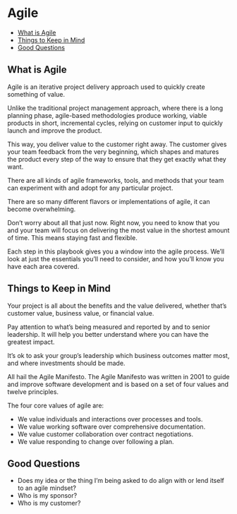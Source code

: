 
# Agile 


- [What is Agile](#what-is-agile)
- [Things to Keep in Mind](#things-to-keep-in-mind)
- [Good Questions](#good-questions)


## What is Agile 

Agile is an iterative project delivery approach used to quickly create something of value.

Unlike the traditional project management approach, where there is a long planning phase, agile-based methodologies produce working, viable products in short, incremental cycles, relying on customer input to quickly launch and improve the product.

This way, you deliver value to the customer right away. The customer gives your team feedback from the very beginning, which shapes and matures the product every step of the way to ensure that they get exactly what they want.

There are all kinds of agile frameworks, tools, and methods that your team can experiment with and adopt for any particular project.

There are so many different flavors or implementations of agile, it can become overwhelming.

Don’t worry about all that just now. Right now, you need to know that you and your team will focus on delivering the most value in the shortest amount of time. This means staying fast and flexible.

Each step in this playbook gives you a window into the agile process. We’ll look at just the essentials you’ll need to consider, and how you’ll know you have each area covered.

## Things to Keep in Mind 

Your project is all about the benefits and the value delivered, whether that’s customer value, business value, or financial value.

Pay attention to what’s being measured and reported by and to senior leadership. It will help you better understand where you can have the greatest impact.

It’s ok to ask your group’s leadership which business outcomes matter most, and where investments should be made.

All hail the Agile Manifesto. The Agile Manifesto was written in 2001 to guide and improve software development and is based on a set of four values and twelve principles.

The four core values of agile are:

* We value individuals and interactions over processes and tools.
* We value working software over comprehensive documentation.
* We value customer collaboration over contract negotiations.
* We value responding to change over following a plan.

## Good Questions 

* Does my idea or the thing I’m being asked to do align with or lend itself to an agile mindset?
* Who is my sponsor?
* Who is my customer?

